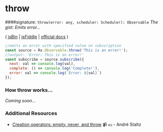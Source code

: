 # throw

####signature: `throw(error: any, scheduler: Scheduler): Observable`
*The gist: Emits error...*

( [jsBin](http://jsbin.com/punubequju/1/edit?js,console) | [jsFiddle](https://jsfiddle.net/ukec2y4p/2/) | [official docs](http://reactivex.io/rxjs/class/es6/Observable.js~Observable.html#static-method-throw) )

```js
//emits an error with specified value on subscription
const source = Rx.Observable.throw('This is an error!');
//output: 'Error: This is an error!'
const subscribe = source.subscribe({
  next: val => console.log(val),
  complete: () => console.log('Complete!'),
  error: val => console.log(`Error: ${val}`)
});
```

### How throw works...
*Coming soon...*


### Additional Resources
* [Creation operators: empty, never, and throw](https://egghead.io/lessons/rxjs-creation-operators-empty-never-throw?course=rxjs-beyond-the-basics-creating-observables-from-scratch) :video_camera: :dollar: - André Staltz